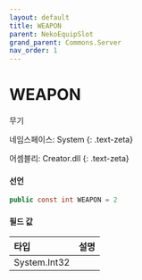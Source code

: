 ```yaml
---
layout: default
title: WEAPON
parent: NekoEquipSlot
grand_parent: Commons.Server
nav_order: 1
---
```


<!-- 아래로 편집 -->

# WEAPON
무기

네임스페이스: System
{: .text-zeta}

어셈블리: Creator.dll
{: .text-zeta}

#### 선언

```cs
public const int WEAPON = 2
```

#### 필드 값

|타입|설명|
|:--|:--|
|System.Int32|

<!-- #### 예제

```lua
    예제 코드
``` -->

